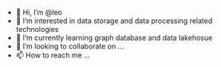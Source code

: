 - 👋 Hi, I’m @leo
- 👀 I’m interested in data storage and data processing related technologies
- 🌱 I’m currently learning graph database and data lakehosue
- 💞️ I’m looking to collaborate on ...
- 📫 How to reach me ...

<!---
leopardi2006/leopardi2006 is a ✨ special ✨ repository because its `README.md` (this file) appears on your GitHub profile.
You can click the Preview link to take a look at your changes.
--->
